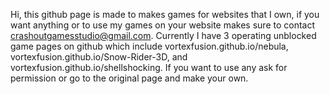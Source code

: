 Hi, this github page is made to makes games for websites that I own, if you want anything or to use my games on your website makes sure to contact crashoutgamesstudio@gmail.com.
Currently I have 3 operating unblocked game pages on github which include vortexfusion.github.io/nebula, vortexfusion.github.io/Snow-Rider-3D, and vortexfusion.github.io/shellshocking.
If you want to use any ask for permission or go to the original page and make your own.
